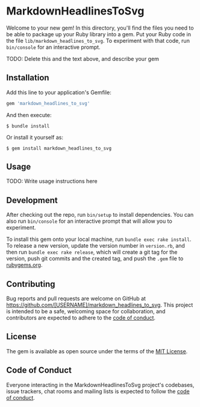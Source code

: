 # MarkdownHeadlinesToSvg

Welcome to your new gem! In this directory, you'll find the files you need to be able to package up your Ruby library into a gem. Put your Ruby code in the file `lib/markdown_headlines_to_svg`. To experiment with that code, run `bin/console` for an interactive prompt.

TODO: Delete this and the text above, and describe your gem

## Installation

Add this line to your application's Gemfile:

```ruby
gem 'markdown_headlines_to_svg'
```

And then execute:

    $ bundle install

Or install it yourself as:

    $ gem install markdown_headlines_to_svg

## Usage

TODO: Write usage instructions here

## Development

After checking out the repo, run `bin/setup` to install dependencies. You can also run `bin/console` for an interactive prompt that will allow you to experiment.

To install this gem onto your local machine, run `bundle exec rake install`. To release a new version, update the version number in `version.rb`, and then run `bundle exec rake release`, which will create a git tag for the version, push git commits and the created tag, and push the `.gem` file to [rubygems.org](https://rubygems.org).

## Contributing

Bug reports and pull requests are welcome on GitHub at https://github.com/[USERNAME]/markdown_headlines_to_svg. This project is intended to be a safe, welcoming space for collaboration, and contributors are expected to adhere to the [code of conduct](https://github.com/[USERNAME]/markdown_headlines_to_svg/blob/master/CODE_OF_CONDUCT.md).

## License

The gem is available as open source under the terms of the [MIT License](https://opensource.org/licenses/MIT).

## Code of Conduct

Everyone interacting in the MarkdownHeadlinesToSvg project's codebases, issue trackers, chat rooms and mailing lists is expected to follow the [code of conduct](https://github.com/[USERNAME]/markdown_headlines_to_svg/blob/master/CODE_OF_CONDUCT.md).
